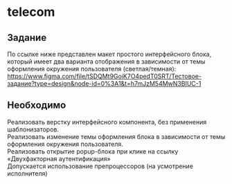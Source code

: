 # telecom

## Задание
По ссылке ниже представлен макет простого интерфейсного блока, который имеет два варианта отображения в зависимости от темы оформления окружения пользователя (светлая/темная): <br/>
https://www.figma.com/file/tSDQMt9GoiK7O4pedT0SRT/Тестовое-задание?type=design&node-id=0%3A1&t=h7mJzM54MwN3BIUC-1 

## Необходимо
Реализовать верстку интерфейсного компонента, без применения шаблонизаторов. <br/>
Реализовать изменение темы оформления блока в зависимости от темы оформления окружения пользователя. <br/>
Реализовать открытие popup-блока при клике на ссылку «Двухфакторная аутентификация» <br/>
Допускается использование препроцессоров (на усмотрение исполнителя) <br/>
